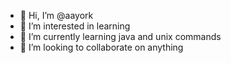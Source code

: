 - 👋 Hi, I’m @aayork
- 👀 I’m interested in learning
- 🌱 I’m currently learning java and unix commands
- 💞️ I’m looking to collaborate on anything

<!---
aayork/aayork is a ✨ special ✨ repository because its `README.md` (this file) appears on your GitHub profile.
You can click the Preview link to take a look at your changes.
--->
